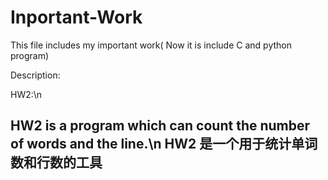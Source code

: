 # Inportant-Work
This file includes my important work( Now it is include C and python program)


Description:

HW2:\n

HW2 is a program which can count the number of words and the line.\n
HW2 是一个用于统计单词数和行数的工具
-----------------------------------------
